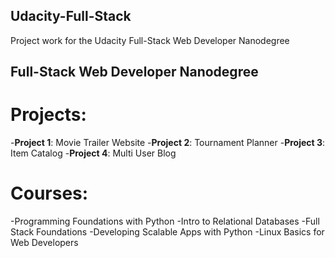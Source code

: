 ## Udacity-Full-Stack

Project work for the Udacity Full-Stack Web Developer Nanodegree

## Full-Stack Web Developer Nanodegree

# Projects:

-**Project 1**: Movie Trailer Website
-**Project 2**: Tournament Planner
-**Project 3**: Item Catalog
-**Project 4**: Multi User Blog

# Courses:

-Programming Foundations with Python
-Intro to Relational Databases
-Full Stack Foundations
-Developing Scalable Apps with Python
-Linux Basics for Web Developers

